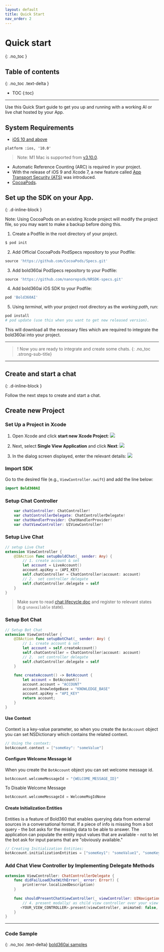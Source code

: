 ```yaml
---
layout: default
title: Quick Start
nav_order: 2
---
```


# Quick start
{: .no_toc }

## Table of contents
{: .no_toc .text-delta }

- TOC
{:toc}

---

Use this Quick Start guide to get you up and running with a working AI or live chat hosted by your App.   

## System Requirements  

* [iOS 10 and above](https://developer.apple.com/library/archive/releasenotes/General/WhatsNewIniOS/Articles/iOS10.html#//apple_ref/doc/uid/TP40017084-SW1)

`platform :ios, '10.0'`

>Note: M1 Mac is supported from [v3.10.0](https://logmein-bold-mobile.github.io/bold360-mobile-docs-ios/docs/release-notes/#version-3100).

* Automatic Reference Counting (ARC) is required in your project.
* With the release of iOS 9 and Xcode 7, a new feature called [App Transport Security (ATS)](https://developer.apple.com/library/content/documentation/General/Reference/InfoPlistKeyReference/Articles/CocoaKeys.html#//apple_ref/doc/uid/TP40009251-SW35) was introduced.
* [CocoaPods](https://guides.cocoapods.org/using/getting-started.html).


## Set up the SDK on your App.
{: .d-inline-block }

Note: Using CocoaPods on an existing Xcode project will modify the project file, so you may want to make a backup before doing this.

1. Create a Podfile in the root directory of your project.

```sh
$ pod init
```

2. Add Official CocoaPods PodSpecs repository to your Podfile:

```ruby
source 'https://github.com/CocoaPods/Specs.git'
```

3. Add bold360ai PodSpecs repository to your Podfile:

```ruby
source 'https://github.com/nanorepsdk/NRSDK-specs.git'
```

4. Add bold360ai iOS SDK to your Podfile:
    
```ruby
pod 'Bold360AI'
```

5. Using *terminal*, with your project root directory as the *working path*, run:

```ruby
pod install
# pod update (use this when you want to get new released version).
```

This will download all the necessary files which are required to integrate the bold360ai into your project.

---

> ! Now you are ready to integrate and create some chats.
{: .no_toc .strong-sub-title}

---

## Create and start a chat  
{: .d-inline-block }

Follow the next steps to create and start a chat.

## Create new Project  

### Set Up a Project in Xcode  

1. Open Xcode and click **start new Xcode Project**:
        ![](images/iOS/conversation/newProj.png)

2. Next, select **Single View Application** and click **Next**:
        ![](images/iOS/conversation/singleView.png)

3. In the dialog screen displayed, enter the relevant details:
        ![](images/iOS/conversation/projDetails.png)

### Import SDK

Go to the desired file (e.g., `ViewController.swift`) and add the line below:

```swift
import Bold360AI
```

### Setup Chat Controller

```swift
    var chatController: ChatController!
    var chatControllerDelegate: ChatControllerDelegate!
    var chatHandlerProvider: ChatHandlerProvider!
    var chatViewController: UIViewController!
```

### Setup Live Chat

```swift
// setup Live Chat
extension ViewController {
    @IBAction func setupBoldChat(_ sender: Any) {
        // 1. create account & set
        let account = LiveAccount()
        account.apiKey = {API_KEY}
        self.chatController = ChatController(account: account)
        // 2.  set controller delegate
        self.chatController.delegate = self
    }
}
```

>Make sure to read [chat lifecycle doc](https://developer.bold360.com/help/EN/Bold360API/Bold360API/c_sdk_combined_ios_adv_chat_lifecycle.html) and register to relevant states (e.g `unavailable` state).

### Setup Bot Chat

```swift
// Setup Bot Chat
extension ViewController {
    @IBAction func setupBotChat(_ sender: Any) {
        // 1. create account & set
        let account = self.createAccount()
        self.chatController = ChatController(account: account)
        // 2.  set controller delegate
        self.chatController.delegate = self
    }
    
    func createAccount() -> BotAccount {
        let account = BotAccount()
        account.account = "ACCOUNT"
        account.knowledgeBase = "KNOWLEDGE_BASE"
        account.apiKey = "API_KEY"
        return account;
    }
}
```

#### Use Context

Context is a key-value parameter, so when you create the `BotAccount` object you can set NSDictionary which contains the related context.

``` swift
// Using the context:
botAccount.context = ["someKey": "someValue"]
```

#### Configure Welcome Message Id

When you create the `BotAccount` object you can set welcome message id.

```swift
botAccount.welcomeMessageId = "{WELCOME_MESSAGE_ID}"
```

To Disable Welcome Message 

```swift
botAccount.welcomeMessageId = WelcomeMsgIdNone
```

#### Create Initialization Entities

Entities is a feature of Bold360 that enables querying data from external sources in a conversational format.
If a piece of info is missing from a bot query - the bot asks for the missing data to be able to answer.
The application can populate the entity input values that are available - not to let the bot ask for input params that are "obviously available."

``` swift
// Creating Initialization Entities:
botAccount.initializationEntities = ["someKey1": "someValue1", "someKey1": "someValue2"]
```

### Add Chat View Controller by Implementing Delegate Methods  

```swift
extension ViewController: ChatControllerDelegate {
    func didFailLoadChatWithError(_ error: Error!) {
        print(error.localizedDescription)
    }
    
    func shouldPresentChatViewController(_ viewController: UINavigationController!) {
        // 4. present modally/ as child view controller over your view controller. 
       <YOUR_VIEW_CONTROLLER>.present(viewController, animated: false, completion: nil)
    }
}
```
    

---

### Code Sample
{: .no_toc .text-delta}
[bold360ai samples](https://github.com/bold360ai/bold360-mobile-samples-ios)

